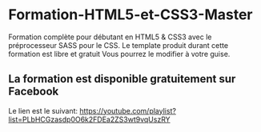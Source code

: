 # Formation-HTML5-et-CSS3-Master

Formation complète pour débutant en HTML5 & CSS3 avec le préprocesseur SASS pour le CSS.
Le template produit durant cette formation est libre et gratuit
Vous pourrez le modifier à votre guise.

## La formation est disponible gratuitement sur Facebook 
Le lien est le suivant: https://youtube.com/playlist?list=PLbHCGzasdp0O6k2FDEa2ZS3wt9vqUszRY
